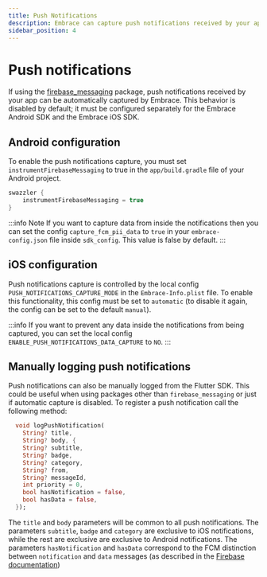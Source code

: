 ```yaml
---
title: Push Notifications
description: Embrace can capture push notifications received by your app.
sidebar_position: 4
---
```


# Push notifications

If using the [firebase_messaging](https://pub.dev/packages/firebase_messaging) package, push notifications received by your app can be automatically captured by Embrace. This behavior is disabled by default; it must be configured separately for the Embrace Android SDK and the Embrace iOS SDK.

## Android configuration

To enable the push notifications capture, you must set `instrumentFirebaseMessaging` to true in the `app/build.gradle` file of your Android project.

```groovy
swazzler {
    instrumentFirebaseMessaging = true
}
```

:::info Note
If you want to capture data from inside the notifications then you can set the config `capture_fcm_pii_data` to `true` in your `embrace-config.json` file inside `sdk_config`. This value is false by default.
:::

## iOS configuration

Push notifications capture is controlled by the local config `PUSH_NOTIFICATIONS_CAPTURE_MODE` in the `Embrace-Info.plist` file. To enable this functionality, this config must be set to `automatic` (to disable it again, the config can be set to the default `manual`).

:::info
If you want to prevent any data inside the notifications from being captured, you can set the local config `ENABLE_PUSH_NOTIFICATIONS_DATA_CAPTURE` to `NO`.
:::

## Manually logging push notifications

Push notifications can also be manually logged from the Flutter SDK. This could be useful when using packages other than `firebase_messaging` or just if automatic capture is disabled. To register a push notification call the following method:

```dart
  void logPushNotification(
    String? title,
    String? body, {
    String? subtitle,
    String? badge,
    String? category,
    String? from,
    String? messageId,
    int priority = 0,
    bool hasNotification = false,
    bool hasData = false,
  });
```

The `title` and `body` parameters will be common to all push notifications. The parameters `subtitle`, `badge` and `category` are exclusive to iOS notifications, while the rest are exclusive are exclusive to Android notifications. The parameters `hasNotification` and `hasData` correspond to the FCM distinction between `notification` and `data` messages (as described in the [Firebase documentation](https://firebase.google.com/docs/cloud-messaging/concept-options))


